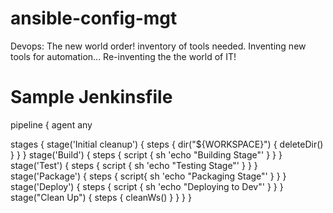 # ansible-config-mgt
Devops: The new world order!
inventory of tools needed.
Inventing new tools for automation...
Re-inventing the the world of IT!

Sample Jenkinsfile
==============

pipeline {
    agent any

  stages {
    stage('Initial cleanup') {
      steps {
        dir("${WORKSPACE}") {
          deleteDir() 
        }
      }
    }
    stage('Build') {
      steps {
        script {
          sh 'echo "Building Stage"'
        }
      }
    }
    stage('Test') {
      steps {
        script {
          sh 'echo "Testing Stage"'
        }
      }
    }
     stage('Package') {
       steps {
         script{
          sh 'echo "Packaging Stage"'
        }
      }
    }
     stage('Deploy') {
      steps {
        script {
          sh 'echo "Deploying to Dev"'
        }
      }
    }
    stage("Clean Up") {
      steps {
        cleanWs()
        }
    }
  }
}